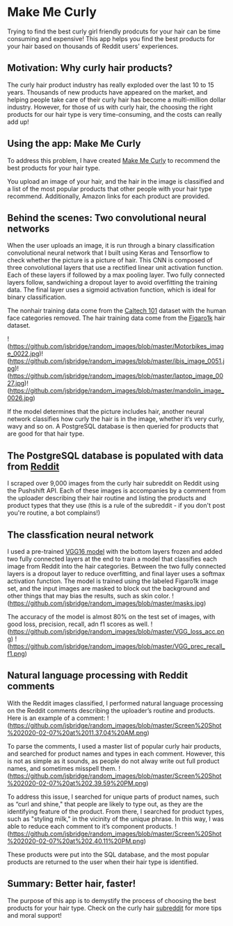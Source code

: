# Make Me Curly

Trying to find the best curly girl friendly prodcuts for your hair can be time consuming and expensive! This app helps you find the best products for your hair based on thousands of Reddit users' experiences. 

## Motivation: Why curly hair products?
The curly hair product industry has really exploded over the last 10 to 15 years. Thousands of new products have appeared on the market,  and helping people take care of their curly hair has become a multi-million dollar industry. However, for those of us with curly hair, the choosing the right products for our hair type is very time-consuming, and the costs can really add up!

## Using the app: Make Me Curly
To address this problem, I have created [Make Me Curly](http://www.makemecurly.today) to recommend the best products for your hair type. 

You upload an image of your hair, and the hair in the image is classified and a list of the most popular products that other people with your hair type recommend. Additionally, Amazon links for each product are provided.

## Behind the scenes: Two convolutional neural networks
When the user uploads an image, it is run through a binary classification convolutional neural network that I built using Keras and Tensorflow to check whether the picture is a picture of hair. This CNN is composed of three convolutional layers that use a rectified linear unit activation function. Each of these layers if followed by a max pooling layer. Two fully connected layers follow, sandwiching a dropout layer to avoid overfitting the training data. The final layer uses a sigmoid activation function, which is ideal for binary classification.

The nonhair training data come from the [Caltech 101](http://www.vision.caltech.edu/Image_Datasets/Caltech101/) dataset with the human face categories removed. The hair training data come from the [Figaro1k](http://projects.i-ctm.eu/it/progetto/figaro-1k) hair dataset. 

!(https://github.com/jsbridge/random_images/blob/master/Motorbikes_image_0022.jpg)!(https://github.com/jsbridge/random_images/blob/master/ibis_image_0051.jpg)!(https://github.com/jsbridge/random_images/blob/master/laptop_image_0027.jpg)!(https://github.com/jsbridge/random_images/blob/master/mandolin_image_0026.jpg)

If the model determines that the picture includes hair, another neural network classifies how curly the hair is in the image, whether it’s very curly, wavy and so on. A PostgreSQL database is then queried for products that are good for that hair type.

## The PostgreSQL database is populated with data from [Reddit](http://www.reddit.com/r/curlyhair)
I scraped over 9,000 images from the curly hair subreddit on Reddit using the Pushshift API. Each of these images is accompanies by a comment from the uploader describing their hair routine and listing the products and product types that they use (this is a rule of the subreddit - if you don't post you're routine, a bot complains!)

## The classfication neural network
I used a pre-trained [VGG16 model](https://neurohive.io/en/popular-networks/vgg16/) with the bottom layers frozen and added two fully connected layers at the end to train a model that classifies each image from Reddit into the hair categories. Between the two fully connected layers is a dropout layer to reduce overfitting, and final layer uses a softmax activation function. The model is trained using the labeled Figaro1k image set, and the input images are masked to block out the background and other things that may bias the results, such as skin color.
!(https://github.com/jsbridge/random_images/blob/master/masks.jpg)

The accuracy of the model is almost 80% on the test set of images, with good loss, precision, recall, adn f1 scores as well.
!(https://github.com/jsbridge/random_images/blob/master/VGG_loss_acc.png)
!(https://github.com/jsbridge/random_images/blob/master/VGG_prec_recall_f1.png)

## Natural language processing with Reddit comments
With the Reddit images classified, I performed natural language processing on the Reddit comments describing the uploader’s routine and products. Here is an example of a comment:
!(https://github.com/jsbridge/random_images/blob/master/Screen%20Shot%202020-02-07%20at%2011.37.04%20AM.png)

To parse the comments, I used a master list of popular curly hair products, and searched for product names and types in each comment. However, this is not as simple as it sounds, as people do not alway write out full product names, and sometimes misspell them. 
!(https://github.com/jsbridge/random_images/blob/master/Screen%20Shot%202020-02-07%20at%202.39.59%20PM.png)

To address this issue, I searched for unique parts of product names, such as “curl and shine," that people are likely to type out, as they are the identifying feature of the product. From there, I searched for product types, such as "styling milk," in the vicinity of the unique phrase. In this way, I was able to reduce each comment to it’s component products.
!(https://github.com/jsbridge/random_images/blob/master/Screen%20Shot%202020-02-07%20at%202.40.11%20PM.png)

These products were put into the SQL database, and the most popular products are returned to the user when their hair type is identified.
 
## Summary: Better hair, faster!
The purpose of this app is to demystify the process of choosing the best products for your hair type. Check on the curly hair [subreddit](http://www.reddit.com/r/curlyhair) for more tips and moral support!
